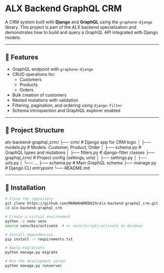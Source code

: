 # ALX Backend GraphQL CRM

A CRM system built with **Django** and **GraphQL** using the `graphene-django` library. This project is part of the ALX backend specialization and demonstrates how to build and query a GraphQL API integrated with Django models.

---

## 🚀 Features

- GraphQL endpoint with `graphene-django`
- CRUD operations for:
  - Customers
  - Products
  - Orders
- Bulk creation of customers
- Nested mutations with validation
- Filtering, pagination, and ordering using `django-filter`
- Schema introspection and GraphiQL explorer enabled

---

## 🧱 Project Structure
alx-backend-graphql_crm/
├── crm/ # Django app for CRM logic
│ ├── models.py # Models: Customer, Product, Order
│ ├── schema.py # GraphQL types and mutations
│ ├── filters.py # django-filter classes
├── graphql_crm/ # Project config (settings, urls)
│ ├── settings.py
│ ├── urls.py
│ └── ...
├── schema.py # Main GraphQL schema
├── manage.py # Django CLI entrypoint
└── README.md


---

## 🔧 Installation

```bash
# Clone the repository
git clone https://github.com/MARWAHAMED629/alx-backend-graphql_crm.git
cd alx-backend-graphql_crm

# Create a virtual environment
python -m venv venv
source venv/bin/activate  # or venv\Scripts\activate on Windows

# Install dependencies
pip install -r requirements.txt

# Apply migrations
python manage.py migrate

# Run the development server
python manage.py runserver
